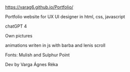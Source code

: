 https://varag6.github.io/Portfolio/

Portfolio website for UX UI designer in html, css, javascript

chatGPT 4

Own pictures

animations writen in js with barba and lenis scroll

Fonts: Mulish and Sulphur Point

Dev by Varga Ágnes Réka

